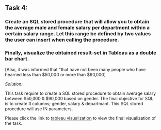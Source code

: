 ## Task 4:

### Create an SQL stored procedure that will allow you to obtain the average male and female salary per department within a certain salary range. Let this range be defined by two values the user can insert when calling the procedure.

### Finally, visualize the obtained result-set in Tableau as a double bar chart. 

[Also, it was informed that "that have not been many people who have hearned less than $50,000 or more than $90,000] 

<i> Solution: </i>

This task require to create a SQL stored procedure to obtain average salary between $50,000 & $90,000 based on gender. The final objective for SQL is to create 3 columns; gender, salary & departmant. This SQL stored procedure will use IN parameters. 

Please click the link to [tableau visualization](https://public.tableau.com/profile/saikat.omar.khan#!/vizhome/Task4snt/Chart4?publish=yes) to view the final visualization of the task.  



